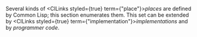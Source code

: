  



Several kinds of <ClLinks styled={true} term={"place"}><i>places</i></ClLinks> are defined by Common Lisp; this section enumerates them. This set can be extended by <ClLinks styled={true} term={"implementation"}><i>implementations</i></ClLinks> and by *programmer code*. 



